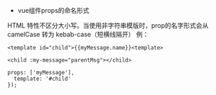 - vue组件props的命名形式

HTML 特性不区分大小写。当使用非字符串模版时，prop的名字形式会从 camelCase 转为 kebab-case（短横线隔开）
例：

```<template id="child">{{myMessage.name}}<template>```

```<child :my-message="parentMsg"></child>```

```Vue.component('child', {
props: ['myMessage'],
  template: '#child'
});
```